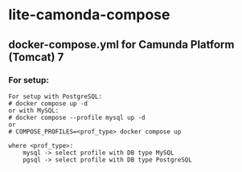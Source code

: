 # lite-camonda-compose
## docker-compose.yml for Camunda Platform (Tomcat) 7

### For setup:

    For setup with PostgreSQL:
    # docker compose up -d
    or with MySQL:
    # docker compose --profile mysql up -d
    or
    # COMPOSE_PROFILES=<prof_type> docker compose up
    
    where <prof_type>:
        mysql -> select profile with DB type MySQL
        pgsql -> select profile with DB type PostgreSQL
